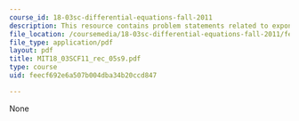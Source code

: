 ```yaml
---
course_id: 18-03sc-differential-equations-fall-2011
description: This resource contains problem statements related to exponential input.
file_location: /coursemedia/18-03sc-differential-equations-fall-2011/feecf692e6a507b004dba34b20ccd847_MIT18_03SCF11_rec_05s9.pdf
file_type: application/pdf
layout: pdf
title: MIT18_03SCF11_rec_05s9.pdf
type: course
uid: feecf692e6a507b004dba34b20ccd847

---
```

None